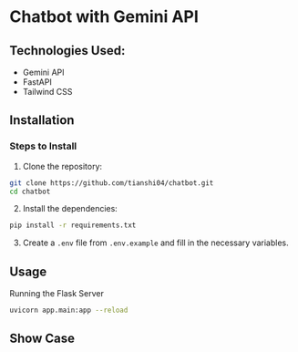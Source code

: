 # Chatbot with Gemini API


## Technologies Used:

- Gemini API
- FastAPI
- Tailwind CSS

## Installation
### Steps to Install
1. Clone the repository:
```bash
git clone https://github.com/tianshi04/chatbot.git
cd chatbot

```
2. Install the dependencies:
```bash
pip install -r requirements.txt

```
3. Create a `.env` file from `.env.example` and fill in the necessary variables.
## Usage
Running the Flask Server
```bash
uvicorn app.main:app --reload

```

## Show Case

